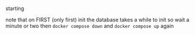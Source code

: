 starting

note that on FIRST (only first) init the database takes a while to init so wait a minute or two then `docker compose down` and `docker compose up` again

